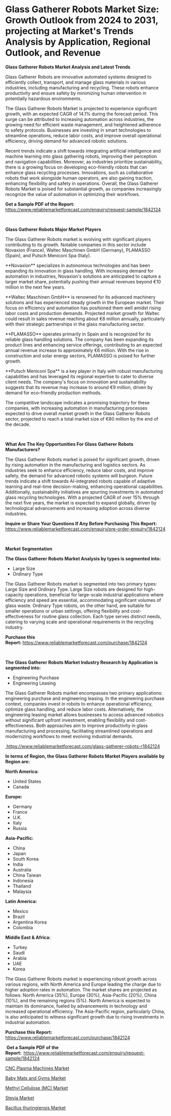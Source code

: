 <p><h1>Glass Gatherer Robots Market Size: Growth Outlook from 2024 to 2031, projecting at Market's Trends Analysis by Application, Regional Outlook, and Revenue</h1></p><p><strong>Glass Gatherer Robots Market Analysis and Latest Trends</strong></p>
<p><p>Glass Gatherer Robots are innovative automated systems designed to efficiently collect, transport, and manage glass materials in various industries, including manufacturing and recycling. These robots enhance productivity and ensure safety by minimizing human intervention in potentially hazardous environments.</p><p>The Glass Gatherer Robots Market is projected to experience significant growth, with an expected CAGR of 14.1% during the forecast period. This surge can be attributed to increasing automation across industries, the growing need for efficient waste management, and heightened adherence to safety protocols. Businesses are investing in smart technologies to streamline operations, reduce labor costs, and improve overall operational efficiency, driving demand for advanced robotic solutions.</p><p>Recent trends indicate a shift towards integrating artificial intelligence and machine learning into glass gathering robots, improving their perception and navigation capabilities. Moreover, as industries prioritize sustainability, there is a growing focus on developing eco-friendly robots that can enhance glass recycling processes. Innovations, such as collaborative robots that work alongside human operators, are also gaining traction, enhancing flexibility and safety in operations. Overall, the Glass Gatherer Robots Market is poised for substantial growth, as companies increasingly recognize the value of automation in optimizing their workflows.</p></p>
<p><strong>Get a Sample PDF of the Report:&nbsp;</strong> <a href="https://www.reliablemarketforecast.com/enquiry/request-sample/1842124?utm_campaign=1169&utm_medium=2&utm_source=Github&utm_content=ia&utm_term=16102024&utm_id=glass-gatherer-robots">https://www.reliablemarketforecast.com/enquiry/request-sample/1842124</a></p>
<p>&nbsp;</p>
<p><strong>Glass Gatherer Robots Major Market Players</strong></p>
<p><p>The Glass Gatherer Robots market is evolving with significant players contributing to its growth. Notable companies in this sector include Novaxion (France), Waltec Maschinen GmbH (Germany), PLAMASSO (Spain), and Putsch Meniconi Spa (Italy).</p><p>**Novaxion** specializes in autonomous technologies and has been expanding its innovation in glass handling. With increasing demand for automation in industries, Novaxion's solutions are anticipated to capture a larger market share, potentially pushing their annual revenues beyond €10 million in the next few years.</p><p>**Waltec Maschinen GmbH** is renowned for its advanced machinery solutions and has experienced steady growth in the European market. Their focus on efficiency and automation has positioned them well amidst rising labor costs and production demands. Projected market growth for Waltec could result in sales revenue reaching about €8 million annually, particularly with their strategic partnerships in the glass manufacturing sector.</p><p>**PLAMASSO** operates primarily in Spain and is recognized for its reliable glass handling solutions. The company has been expanding its product lines and enhancing service offerings, contributing to an expected annual revenue increase to approximately €6 million. With the rise in construction and solar energy sectors, PLAMASSO is poised for further growth.</p><p>**Putsch Meniconi Spa** is a key player in Italy with robust manufacturing capabilities and has leveraged its regional expertise to cater to diverse client needs. The company's focus on innovation and sustainability suggests that its revenue may increase to around €9 million, driven by demand for eco-friendly production methods.</p><p>The competitive landscape indicates a promising trajectory for these companies, with increasing automation in manufacturing processes expected to drive overall market growth in the Glass Gatherer Robots sector, projected to reach a total market size of €80 million by the end of the decade.</p></p>
<p>&nbsp;</p>
<p><strong>What Are The Key Opportunities For Glass Gatherer Robots Manufacturers?</strong></p>
<p><p>The Glass Gatherer Robots market is poised for significant growth, driven by rising automation in the manufacturing and logistics sectors. As industries seek to enhance efficiency, reduce labor costs, and improve safety, the demand for advanced robotic systems will burgeon. Future trends indicate a shift towards AI-integrated robots capable of adaptive learning and real-time decision-making, enhancing operational capabilities. Additionally, sustainability initiatives are spurring investments in automated glass recycling technologies. With a projected CAGR of over 15% through the next five years, the market is expected to expand globally, driven by technological advancements and increasing adoption across diverse industries.</p></p>
<p><strong>Inquire or Share Your Questions If Any Before Purchasing This Report:</strong> <a href="https://www.reliablemarketforecast.com/enquiry/pre-order-enquiry/1842124?utm_campaign=1169&utm_medium=2&utm_source=Github&utm_content=ia&utm_term=16102024&utm_id=glass-gatherer-robots">https://www.reliablemarketforecast.com/enquiry/pre-order-enquiry/1842124</a></p>
<p>&nbsp;</p>
<p><strong>Market Segmentation</strong></p>
<p><strong>The Glass Gatherer Robots Market Analysis by types is segmented into:</strong></p>
<p><ul><li>Large Size</li><li>Ordinary Type</li></ul></p>
<p><p>The Glass Gatherer Robots market is segmented into two primary types: Large Size and Ordinary Type. Large Size robots are designed for high-capacity operations, beneficial for large-scale industrial applications where efficiency and speed are essential, accommodating significant volumes of glass waste. Ordinary Type robots, on the other hand, are suitable for smaller operations or urban settings, offering flexibility and cost-effectiveness for routine glass collection. Each type serves distinct needs, catering to varying scale and operational requirements in the recycling industry.</p></p>
<p><strong>Purchase this Report:&nbsp;</strong><a href="https://www.reliablemarketforecast.com/purchase/1842124?utm_campaign=1169&utm_medium=2&utm_source=Github&utm_content=ia&utm_term=16102024&utm_id=glass-gatherer-robots">https://www.reliablemarketforecast.com/purchase/1842124</a></p>
<p>&nbsp;</p>
<p><strong>The Glass Gatherer Robots Market Industry Research by Application is segmented into:</strong></p>
<p><ul><li>Engineering Purchase</li><li>Engineering Leasing</li></ul></p>
<p><p>The Glass Gatherer Robots market encompasses two primary applications: engineering purchase and engineering leasing. In the engineering purchase context, companies invest in robots to enhance operational efficiency, optimize glass handling, and reduce labor costs. Alternatively, the engineering leasing market allows businesses to access advanced robotics without significant upfront investment, enabling flexibility and cost-effectiveness. Both approaches aim to improve productivity in glass manufacturing and processing, facilitating streamlined operations and modernizing workflows to meet evolving industrial demands.</p></p>
<p><a href="https://www.reliablemarketforecast.com/glass-gatherer-robots-r1842124?utm_campaign=1169&utm_medium=2&utm_source=Github&utm_content=ia&utm_term=16102024&utm_id=glass-gatherer-robots">&nbsp;https://www.reliablemarketforecast.com/glass-gatherer-robots-r1842124</a></p>
<p><strong>In terms of Region, the Glass Gatherer Robots Market Players available by Region are:</strong></p>
<p>
    <p> <strong> North America: </strong>
        <ul>
            <li>United States</li>
            <li>Canada</li>
        </ul>
        </p> 
    <p> <strong> Europe: </strong>
        <ul>
            <li>Germany</li>
            <li>France</li>
            <li>U.K.</li>
            <li>Italy</li>
            <li>Russia</li>
        </ul>
        </p> 
    <p> <strong> Asia-Pacific: </strong>
        <ul>
            <li>China</li>
            <li>Japan</li>
            <li>South Korea</li>
            <li>India</li>
            <li>Australia</li>
            <li>China Taiwan</li>
            <li>Indonesia</li>
            <li>Thailand</li>
            <li>Malaysia</li>
        </ul>
        </p> 
    <p> <strong> Latin America: </strong>
        <ul>
            <li>Mexico</li>
            <li>Brazil</li>
            <li>Argentina Korea</li>
            <li>Colombia</li>
        </ul>
        </p> 
    <p> <strong> Middle East & Africa: </strong>
        <ul>
            <li>Turkey</li>
            <li>Saudi</li>
            <li>Arabia</li>
            <li>UAE</li>
            <li>Korea</li>
        </ul>
    </p>
    </p>
<p><p>The Glass Gatherer Robots market is experiencing robust growth across various regions, with North America and Europe leading the charge due to higher adoption rates in automation. The market shares are projected as follows: North America (35%), Europe (30%), Asia-Pacific (20%), China (10%), and the remaining regions (5%). North America is expected to maintain its dominance, fueled by advancements in technology and increased operational efficiency. The Asia-Pacific region, particularly China, is also anticipated to witness significant growth due to rising investments in industrial automation.</p></p>
<p><strong>Purchase this Report: </strong><a href="https://www.reliablemarketforecast.com/purchase/1842124?utm_campaign=1169&utm_medium=2&utm_source=Github&utm_content=ia&utm_term=16102024&utm_id=glass-gatherer-robots">https://www.reliablemarketforecast.com/purchase/1842124</a></p>
<p>&nbsp;<strong>Get a Sample PDF of the Report:&nbsp;&nbsp;</strong><a href="https://www.reliablemarketforecast.com/enquiry/request-sample/1842124?utm_campaign=1169&utm_medium=2&utm_source=Github&utm_content=ia&utm_term=16102024&utm_id=glass-gatherer-robots">https://www.reliablemarketforecast.com/enquiry/request-sample/1842124</a></p>
<p><strong></strong></p>
<p><p><a href="https://issuu.com/reportprime-2/docs/cnc-plasma-machines-market-size-203_d03bf2c88f6a11?utm_campaign=1169&utm_medium=2&utm_source=Github&utm_content=ia&utm_term=16102024&utm_id=glass-gatherer-robots">CNC Plasma Machines Market</a></p><p><a href="https://github.com/anaeilandos/Market-Research-Report-List-1/blob/main/baby-mats-and-gyms-market.md?utm_campaign=1169&utm_medium=2&utm_source=Github&utm_content=ia&utm_term=16102024&utm_id=glass-gatherer-robots">Baby Mats and Gyms Market</a></p><p><a href="https://github.com/rocyq11genung/Market-Research-Report-List-1/blob/main/methyl-cellulose-mc-market.md?utm_campaign=1169&utm_medium=2&utm_source=Github&utm_content=ia&utm_term=16102024&utm_id=glass-gatherer-robots">Methyl Cellulose (MC) Market</a></p><p><a href="https://www.linkedin.com/pulse/strategic-insights-global-stevia-market-trends-2024-2031-covered-rmujf?utm_campaign=1169&utm_medium=2&utm_source=Github&utm_content=ia&utm_term=16102024&utm_id=glass-gatherer-robots">Stevia Market</a></p><p><a href="https://www.linkedin.com/pulse/bacillus-thuringiensis-market-size-share-growth-analysis-type-y1f7f?utm_campaign=1169&utm_medium=2&utm_source=Github&utm_content=ia&utm_term=16102024&utm_id=glass-gatherer-robots">Bacillus thuringiensis Market</a></p></p>